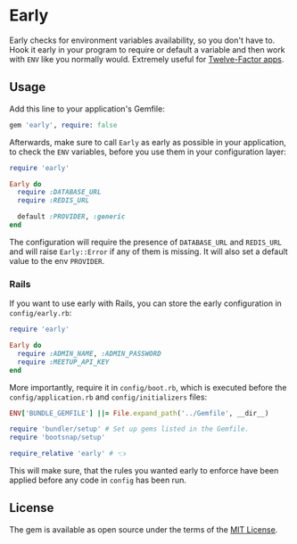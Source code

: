 # Early

Early checks for environment variables availability, so you don't have to. Hook
it early in your program to require or default a variable and then work with
`ENV` like you normally would. Extremely useful for [Twelve-Factor apps][12f].

## Usage

Add this line to your application's Gemfile:

```ruby
gem 'early', require: false
```

Afterwards, make sure to call `Early` as early as possible in your application,
to check the `ENV` variables, before you use them in your configuration layer:

```ruby
require 'early'

Early do
  require :DATABASE_URL
  require :REDIS_URL

  default :PROVIDER, :generic
end
```

The configuration will require the presence of `DATABASE_URL` and `REDIS_URL`
and will raise `Early::Error` if any of them is missing. It will also set a
default value to the env `PROVIDER`.

### Rails

If you want to use early with Rails, you can store the early configuration in
`config/early.rb`:


```ruby
require 'early'

Early do
  require :ADMIN_NAME, :ADMIN_PASSWORD
  require :MEETUP_API_KEY
end
```

More importantly, require it in `config/boot.rb`, which is executed before the
`config/application.rb` and `config/initializers` files:

```ruby
ENV['BUNDLE_GEMFILE'] ||= File.expand_path('../Gemfile', __dir__)

require 'bundler/setup' # Set up gems listed in the Gemfile.
require 'bootsnap/setup'

require_relative 'early' # 👈
```

This will make sure, that the rules you wanted early to enforce have been
applied before any code in `config` has been run.

## License

The gem is available as open source under the terms of the [MIT
License](https://opensource.org/licenses/MIT).

[12f]: https://12factor.net
